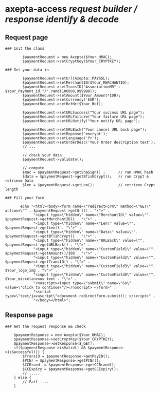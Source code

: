 # axepta-access *request builder / response identify  &amp; decode*
## Request page

	### Init the class

			$paymentRequest = new Axepta($Your_HMAC);
			$paymentRequest->setCryptKey($Your_CRYPTKEY);
			
	### Set your data in

			$paymentRequest->setUrl(Axepta::PAYSSL);
			$paymentRequest->setMerchantID($Your_MERCHANTID);
			$paymentRequest->setTransID("AssociationMR" . $Your_Payment_id."/".rand(100000,999999));
			$paymentRequest->setAmount($Your_Amount*100);
			$paymentRequest->setCurrency('EUR');
			$paymentRequest->setRefNr($Your_Ref);
			
			$paymentRequest->setURLSuccess("Your success URL page");    
			$paymentRequest->setURLFailure("Your failure URL page");    
			$paymentRequest->setURLNotify("Your notify URL page"); 
			
			$paymentRequest->setURLBack("Your cancel URL back page");    
			$paymentRequest->setReponse('encrypt');    
			$paymentRequest->setLanguage('fr');
			$paymentRequest->setOrderDesc('Your Order description text');
			// ...
			
			// check your data
			$paymentRequest->validate();
		
			// compute
			$mac = $paymentRequest->getShaSign() ; 		// run HMAC hash
			$data = $paymentRequest->getBfishCrypt();	// run Crypt & retrieve Data
			$len = $paymentRequest->getLen();			// retrieve Crypt length

	### Fill your form

		   echo "<html><body><form name=\"redirectForm\" method=\"GET\" action=\"" . $paymentRequest->getUrl() . "\">" .
				 "<input type=\"hidden\" name=\"MerchantID\" value=\"". $paymentRequest->getMerchantID() . "\">" .
				 "<input type=\"hidden\" name=\"Len\" value=\"". $paymentRequest->getLen() . "\">" .
				 "<input type=\"hidden\" name=\"Data\" value=\"". $paymentRequest->getBfishCrypt() . "\">" .
				 "<input type=\"hidden\" name=\"URLBack\" value=\"". $paymentRequest->getURLBack() . "\">" .
				 "<input type=\"hidden\" name=\"CustomField1\" value=\"". $paymentRequest->getAmount()/100 . "\">" .
				 "<input type=\"hidden\" name=\"CustomField2\" value=\"". $paymentRequest->getTransID() . "\">" .
				 "<input type=\"hidden\" name=\"CustomField3\" value=\"". $Your_logo_img . "\">" .
				 "<input type=\"hidden\" name=\"CustomField8\" value=\"". $Your_miscelaneous text . "\">" .
				 "<noscript><input type=\"submit\" name=\"Go\" value=\"Click to continue\"/></noscript> </form>" .
				 "<script type=\"text/javascript\">document.redirectForm.submit(); </script>" .
				 "</body></html>";

## Response page

	### Get the request response && check 

		$paymentResponse = new Axepta($Your_HMAC);
		$paymentResponse->setCryptKey($Your_CRYPTKEY);
		$paymentResponse->setResponse($_GET);
		if($paymentResponse->isValid() && $paymentResponse->isSuccessful()) { 
			$TransID = $paymentResponse->getPayID();
			$PCNr = $paymentResponse->getPCNr();
			$CCBrand  = $paymentResponse->getCCBrand();
			$CCExpiry = $paymentResponse->getCCExpiry();
			// .....
		} else {
			// Fail ....
		}
